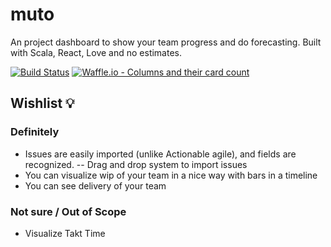 # muto


An project dashboard to show your team progress and do forecasting. Built with Scala, React, Love and no estimates. 
 
[![Build Status](https://travis-ci.com/jsrois/muto.svg?branch=master)](https://travis-ci.com/jsrois/muto)
[![Waffle.io - Columns and their card count](https://badge.waffle.io/jsrois/muto.svg?columns=all)](https://waffle.io/jsrois/muto)

## Wishlist 💡

### Definitely 
- Issues are easily imported (unlike Actionable agile), and fields are recognized. 
-- Drag and drop system to import issues
- You can visualize wip of your team in a nice way with bars in a timeline
- You can see delivery of your team

### Not sure / Out of Scope 
- Visualize Takt Time


 